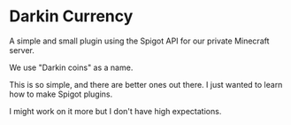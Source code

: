 # Darkin Currency
A simple and small plugin using the Spigot API for our private Minecraft server.

We use "Darkin coins" as a name. 

This is so simple, and there are better ones out there. I just wanted to learn how to make Spigot plugins.

I might work on it more but I don't have high expectations.